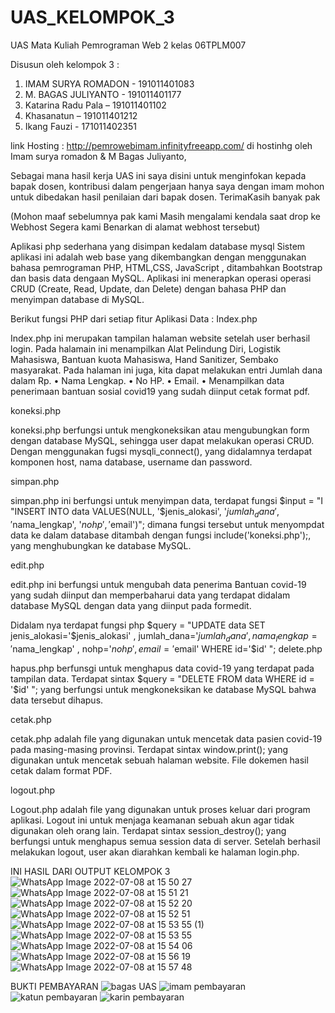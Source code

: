 # UAS_KELOMPOK_3
UAS Mata Kuliah Pemrograman Web 2 
kelas 06TPLM007

Disusun oleh kelompok 3 :

1. IMAM SURYA ROMADON - 191011401083
2. M. BAGAS JULIYANTO - 191011401177
3. Katarina Radu Pala – 191011401102
4. Khasanatun – 191011401212
5. Ikang Fauzi - 171011402351


link Hosting :	http://pemrowebimam.infinityfreeapp.com/ di hostinhg oleh Imam surya romadon & M Bagas Juliyanto,

Sebagai mana hasil kerja UAS ini saya disini untuk menginfokan kepada bapak dosen, kontribusi dalam pengerjaan hanya saya dengan imam mohon untuk dibedakan hasil penilaian dari bapak dosen. 
TerimaKasih banyak pak

(Mohon maaf sebelumnya pak kami Masih mengalami kendala saat drop ke Webhost Segera kami Benarkan di alamat webhost tersebut)


Aplikasi php sederhana yang disimpan kedalam database mysql
Sistem aplikasi ini adalah web base yang dikembangkan dengan menggunakan bahasa pemrograman PHP, HTML,CSS, JavaScript , ditambahkan  Bootstrap dan basis data dengaan MySQL. 
Aplikasi ini menerapkan operasi operasi CRUD (Create, Read, Update, dan Delete) dengan bahasa PHP dan menyimpan database di MySQL.

Berikut fungsi PHP dari setiap fitur Aplikasi Data :
Index.php

Index.php ini merupakan tampilan halaman website setelah user berhasil login. Pada halamain ini menampilkan Alat Pelindung Diri, Logistik Mahasiswa, Bantuan kuota Mahasiswa, Hand Sanitizer, Sembako masyarakat. Pada halaman ini juga, kita dapat melakukan entri Jumlah dana dalam Rp.
• Nama Lengkap.
• No HP.
• Email.
• Menampilkan data penerimaan bantuan sosial covid19 yang sudah diinput cetak format pdf.

koneksi.php

koneksi.php berfungsi untuk mengkoneksikan atau mengubungkan form dengan database MySQL, 
sehingga user dapat melakukan operasi CRUD. Dengan menggunakan fugsi mysqli_connect(), yang didalamnya terdapat komponen host, nama database, username dan password.

simpan.php
 
simpan.php ini berfungsi untuk menyimpan data, terdapat fungsi $input = "I "INSERT INTO data VALUES(NULL, '$jenis_alokasi', '$jumlah_dana', '$nama_lengkap', '$nohp', '$email')"; dimana fungsi tersebut untuk menyompdat data ke dalam database ditambah dengan fungsi  include('koneksi.php');, yang menghubungkan ke database MySQL.

edit.php
 
edit.php ini berfungsi untuk mengubah data penerima Bantuan covid-19 yang sudah diinput dan memperbaharui data yang terdapat didalam database MySQL dengan data yang diinput pada formedit. 
 
Didalam nya terdapat fungsi php $query = "UPDATE data SET jenis_alokasi='$jenis_alokasi' , jumlah_dana='$jumlah_dana' , nama_lengkap='$nama_lengkap' , nohp='$nohp', email='$email' WHERE id='$id' ";
delete.php
 
hapus.php berfunsgi untuk menghapus data covid-19 yang terdapat pada tampilan data. Terdapat sintax $query = "DELETE FROM data WHERE id = '$id' "; yang berfungsi untuk mengkoneksikan ke database MySQL bahwa data tersebut dihapus.

cetak.php
 
cetak.php adalah file yang digunakan untuk mencetak data pasien covid-19 pada masing-masing provinsi. Terdapat sintax window.print(); yang digunakan untuk mencetak sebuah halaman website. File dokemen hasil cetak dalam format PDF.

logout.php
 
Logout.php adalah file yang digunakan untuk proses keluar dari program aplikasi. Logout ini untuk menjaga keamanan sebuah akun agar tidak digunakan oleh orang lain. Terdapat sintax session_destroy(); yang berfungsi untuk  menghapus semua session data di server. 
Setelah berhasil melakukan logout, user akan diarahkan kembali ke halaman login.php.


INI HASIL DARI OUTPUT KELOMPOK 3 
![WhatsApp Image 2022-07-08 at 15 50 27](https://user-images.githubusercontent.com/103942647/177962866-638981bf-37f2-4d03-9b4d-09ea40336b7f.jpeg)
![WhatsApp Image 2022-07-08 at 15 51 21](https://user-images.githubusercontent.com/103942647/177962877-21d79d69-219c-4197-a6e7-15cac5def4a9.jpeg)
![WhatsApp Image 2022-07-08 at 15 52 20](https://user-images.githubusercontent.com/103942647/177962881-0d29060a-8c57-45c8-8f23-581e6c4f0429.jpeg)
![WhatsApp Image 2022-07-08 at 15 52 51](https://user-images.githubusercontent.com/103942647/177962885-70ede979-eef9-4818-9c1c-3a1b0522a056.jpeg)
![WhatsApp Image 2022-07-08 at 15 53 55 (1)](https://user-images.githubusercontent.com/103942647/177962888-c24f33f0-1021-4fb0-9f20-7d1e53a4aa8d.jpeg)
![WhatsApp Image 2022-07-08 at 15 53 55](https://user-images.githubusercontent.com/103942647/177962892-921a6eb9-7f65-49fd-a454-50046f0627c5.jpeg)
![WhatsApp Image 2022-07-08 at 15 54 06](https://user-images.githubusercontent.com/103942647/177962897-96e6787e-301f-4a52-9a07-eceed891014d.jpeg)
![WhatsApp Image 2022-07-08 at 15 56 19](https://user-images.githubusercontent.com/103942647/177962902-33602be8-d395-46ef-8f9c-2d2daac0c794.jpeg)
![WhatsApp Image 2022-07-08 at 15 57 48](https://user-images.githubusercontent.com/103942647/177962909-520f1c89-9d79-43e0-8cc9-8bd9ce96465a.jpeg)



BUKTI PEMBAYARAN
![bagas UAS](https://user-images.githubusercontent.com/103942647/177918729-0391f005-4103-4983-9b2e-0658d15adb09.png)
![imam pembayaran](https://user-images.githubusercontent.com/103942647/177918734-5aa337fc-df72-4541-a394-e75241a75568.png)
![katun pembayaran](https://user-images.githubusercontent.com/103942647/177918724-13258909-25eb-468d-a97d-6217259c40b2.jpg)
![karin pembayaran](https://user-images.githubusercontent.com/103942647/177918736-4be47483-f8ec-4113-a079-843b480b5f6b.jpg)


